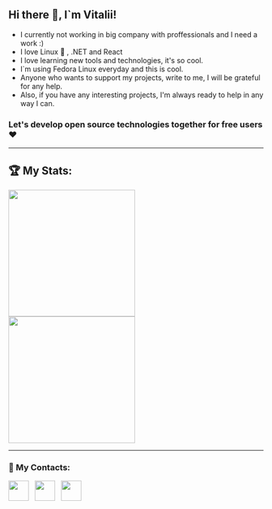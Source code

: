 ## Hi there 👋, I`m Vitalii!
- I currently not working in big company with proffessionals and I need a work :)
- I love Linux 🐧 , .NET and React
- I love learning new tools and technologies, it's so cool.
- I`m using Fedora Linux everyday and this is cool.
- Anyone who wants to support my projects, write to me, I will be grateful for any help.
- Also, if you have any interesting projects, I'm always ready to help in any way I can.

### Let's develop open source technologies together for free users ❤️

<hr/>
<div>
<h2>🏆 My Stats:</h2>
<p>
  <img height="250" align="center" src="https://github-readme-stats.vercel.app/api?username=backendsamurai&show_icons=true&theme=dracula&include_all_commits=true&include_orgs=true&show=reviews,discussions_started,discussions_answered,prs_merged,prs_merged_percentage&card_size=300"/>&nbsp;&nbsp;
<img height="250" align="center" src="https://github-readme-stats.vercel.app/api/top-langs/?username=backendsamurai&include_orgs=true&layout=donut&theme=dracula" />
</p>
</div>

<hr/>
<div>
  <h3>📘 My Contacts: </h3>
  <a href="https://www.linkedin.com/in/vitalii-pokrivchak-09a5981a4/"><img height="40" src="https://skillicons.dev/icons?i=linkedin"/></a>&nbsp;&nbsp;
  <a href="mailto:pokrivchakzvitalja@gmail.com"><img height="40" src="https://skillicons.dev/icons?i=gmail"/></a>&nbsp;&nbsp;
  <a href="https://x.com/vitalii_003"><img height="40" src="https://skillicons.dev/icons?i=twitter"/></a>
</div>
